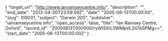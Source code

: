 {
  "target_url": "http://www.ianramseycentre.info/", 
  "description": "", 
  "end_date": "2013-04-30T23:59:59Z", 
  "date": "2005-06-13T00:00:00", 
  "slug": 109201, 
  "subject": "Darwin 200", 
  "publisher": "ianramseycentre.info", 
  "open_access": false, 
  "title": "Ian Ramsey Centre, Oxford", 
  "record_id": "20050613T000000/ryWIS9/L0WMpVL2G1kSPMg==", 
  "start_date": "2005-06-13T00:00:00Z"
}

